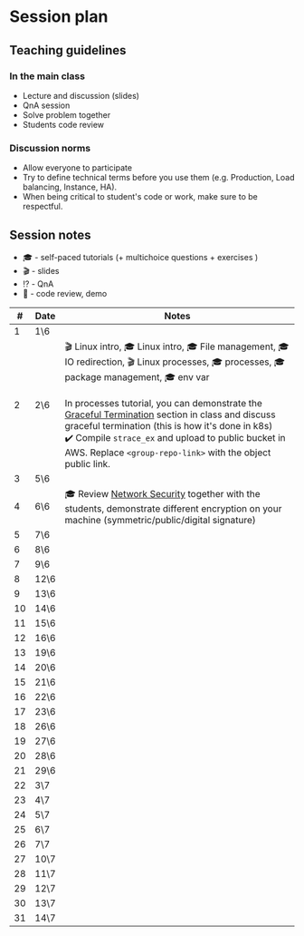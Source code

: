 # Session plan

## Teaching guidelines 

### In the main class

- Lecture and discussion (slides)
- QnA session
- Solve problem together 
- Students code review 

### Discussion norms 

- Allow everyone to participate
- Try to define technical terms before you use them (e.g. Production, Load balancing, Instance, HA).
- When being critical to student's code or work, make sure to be respectful.

## Session notes

- :mortar_board: - self-paced tutorials (+ multichoice questions + exercises )
- :clapper: - slides
- :interrobang: - QnA
- :mag_right: - code review, demo

| #  |  Date |  Notes |
|---|---|---|
| 1 | 	1\6 | 
| 2 | 	2\6 | :clapper: Linux intro, :mortar_board: Linux intro, :mortar_board: File management, :mortar_board: IO redirection, :clapper: Linux processes, :mortar_board: processes, :mortar_board: package management, :mortar_board: env var <br><br>In processes tutorial, you can demonstrate the [Graceful Termination]() section in class and discuss graceful termination (this is how it's done in k8s) <br> :heavy_check_mark: Compile `strace_ex` and upload to public bucket in AWS. Replace `<group-repo-link>` with the object public link. |
| 3 | 	5\6 | 
| 4 | 	6\6 | :mortar_board: Review [Network Security](tutorials/networking_security.md) together with the students, demonstrate different encryption on your machine (symmetric/public/digital signature)  |
| 5 | 	7\6 |  
| 6 | 	8\6 |
| 7 | 	9\6 |
| 8 | 	12\6 |
| 9 | 	13\6 |
| 10 | 	14\6 |
| 11 | 	15\6 |
| 12 | 	16\6 |
| 13 | 	19\6 |
| 14 | 	20\6 |
| 15 | 	21\6 |
| 16 | 	22\6 |
| 17 | 	23\6 |
| 18 | 	26\6 |
| 19 | 	27\6 |
| 20 | 	28\6 |
| 21 | 	29\6 |
| 22 | 	3\7 |
| 23 | 	4\7 |
| 24 | 	5\7 |
| 25 | 	6\7 |
| 26 | 	7\7 |
| 27 | 	10\7 |
| 28 | 	11\7 |
| 29 | 	12\7 |
| 30 | 	13\7 |
| 31 | 	14\7 |

